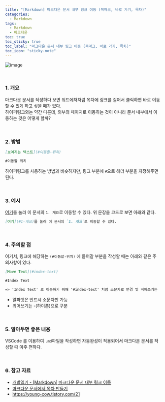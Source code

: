 ```yaml
---
title: "[Markdown] 마크다운 문서 내부 링크 이동 (북마크, 바로 가기, 목차)"
categories:
  - Markdown
tags:
  - Markdown
  - 마크다운
toc: true
toc_sticky: true
toc_label: "마크다운 문서 내부 링크 이동 (북마크, 바로 가기, 목차)"
toc_icon: "sticky-note"
---
```


![image](https://github.com/leechanwoo-kor/leechanwoo-kor.github.io/assets/55765292/2e52a768-7d01-4ceb-bde6-a8c44edcfa17)

<br>

### 1. 개요

마크다운 문서를 작성하다 보면 워드에처처럼 목차에 링크를 걸어서 클릭하면 바로 이동할 수 있게 하고 싶을 때가 있다.<br>
하이퍼링크와는 약간 다른데, 외부의 페이지로 이동하는 것이 아니라 문서 내부에서 이동하는 것은 어떻게 할까?

<br>

### 2. 방법

```Markdown
[보여지는 텍스트](#이동할-위치)

#이동할 위치
```

하이퍼링크를 사용하는 방법과 비슷하지만, 링크 부분에 `#`으로 헤더 부분을 지정해주면 된다.

<br>

### 3. 예시

[여기](#1-개요)를 눌러 이 문서의 `1. 개요`로 이동할 수 있다.
위 문장을 코드로 보면 아래와 같다.

```Markdown
[여기](#1-개요)를 눌러 이 문서의 `1. 개요`로 이동할 수 있다.
```

<br>

### 4. 주의할 점

여기서, 링크에 해당하는 `(#이동할-위치)` 에 들어갈 부분을 작성할 때는 아래와 같은 주의사항이 있다.

```Markdown
[Move Text](#index-text)

#Index Text

=> 'Index Text' 로 이동하기 위해 '#index-text' 처럼 소문자로 변경 및 띄어쓰기는 '-' 으로 구분했다.
```

- 알파벳은 반드시 소문자만 가능
- 띄어쓰기는 -(하이픈)으로 구분

<br>

### 5. 알아두면 좋은 내용

VSCode 를 이용하여 `.md`파일을 작성하면 자동완성이 적용되어서 마크다운 문서를 작성할 때 아주 편하다.

<br>

### 6. 참고 자료

- [개발일기 - [Markdown] 마크다운 문서 내부 링크 이동](https://a1010100z.tistory.com/8)
- [마크다운 문서에서 목차 만들기](https://png93.github.io/markdown-link/)
- https://young-cow.tistory.com/21
